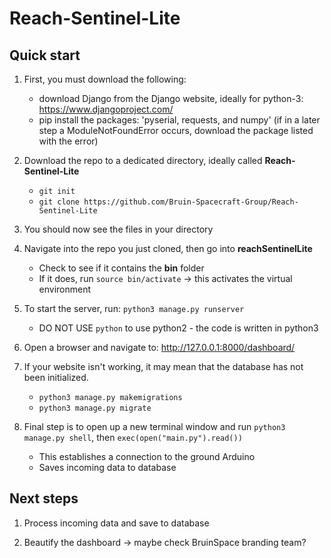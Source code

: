 # Reach-Sentinel-Lite


## Quick start

1. First, you must download the following:
	 - download Django from the Django website, ideally for python-3: https://www.djangoproject.com/
	 - pip install the packages: 'pyserial, requests, and numpy' (if in a later step a ModuleNotFoundError occurs, download the package listed with the error)
2. Download the repo to a dedicated directory, ideally called **Reach-Sentinel-Lite**
	 - `git init`
	 - `git clone https://github.com/Bruin-Spacecraft-Group/Reach-Sentinel-Lite`

3. You should now see the files in your directory

4. Navigate into the repo you just cloned, then go into **reachSentinelLite**
	 - Check to see if it contains the **bin** folder
	 - If it does, run `source bin/activate` -> this activates the virtual environment

5. To start the server, run: `python3 manage.py runserver`
	 - DO NOT USE `python` to use python2 - the code is written in python3

6. Open a browser and navigate to: http://127.0.0.1:8000/dashboard/

7. If your website isn't working, it may mean that the database has not been initialized.
	 - `python3 manage.py makemigrations`
	 - `python3 manage.py migrate`

8. Final step is to open up a new terminal window and run `python3 manage.py shell`, then `exec(open("main.py").read())`
	 - This establishes a connection to the ground Arduino
	 - Saves incoming data to database

## Next steps

1. Process incoming data and save to database

2. Beautify the dashboard -> maybe check BruinSpace branding team?
